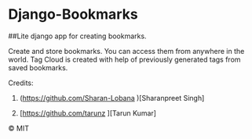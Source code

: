 # Django-Bookmarks
##Lite django app for creating bookmarks.


Create and store bookmarks. You can access them from anywhere in the world.
Tag Cloud is created with help of previously generated tags from saved bookmarks.

Credits:
1. (https://github.com/Sharan-Lobana )[Sharanpreet Singh]

2. [https://github.com/tarunz ][Tarun Kumar]



© MIT
